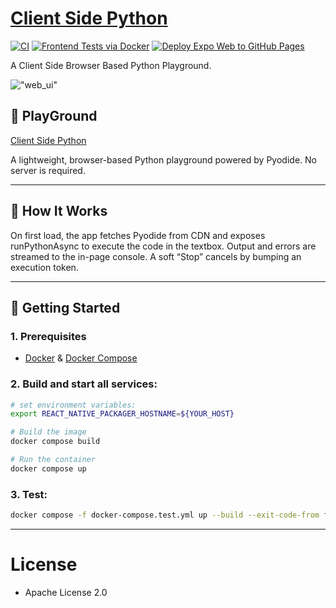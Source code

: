 # [Client Side Python](https://github.com/europanite/client_side_python "Client Side Python")

[![CI](https://github.com/europanite/client_side_python/actions/workflows/ci.yml/badge.svg)](https://github.com/europanite/client_side_python/actions/workflows/ci.yml)
[![Frontend Tests via Docker](https://github.com/europanite/client_side_python/actions/workflows/docker.yml/badge.svg)](https://github.com/europanite/client_side_python/actions/workflows/docker.yml)
[![Deploy Expo Web to GitHub Pages](https://github.com/europanite/client_side_python/actions/workflows/deploy-pages.yml/badge.svg)](https://github.com/europanite/client_side_python/actions/workflows/deploy-pages.yml)

A Client Side Browser Based Python Playground. 

!["web_ui"](./assets/images/web_ui.png)

##  🚀 PlayGround

 [Client Side Python](https://europanite.github.io/client_side_python/)

A lightweight, browser-based Python playground powered by Pyodide. No server is required. 

---

## 🧰 How It Works

On first load, the app fetches Pyodide from CDN and exposes runPythonAsync to execute the code in the textbox. Output and errors are streamed to the in-page console. A soft “Stop” cancels by bumping an execution token. 

---

## 🚀 Getting Started

### 1. Prerequisites
- [Docker](https://www.docker.com/) & [Docker Compose](https://docs.docker.com/compose/)

### 2. Build and start all services:

```bash
# set environment variables:
export REACT_NATIVE_PACKAGER_HOSTNAME=${YOUR_HOST}

# Build the image
docker compose build

# Run the container
docker compose up
```

### 3. Test:
```bash
docker compose -f docker-compose.test.yml up --build --exit-code-from frontend_test
```

---

# License
- Apache License 2.0